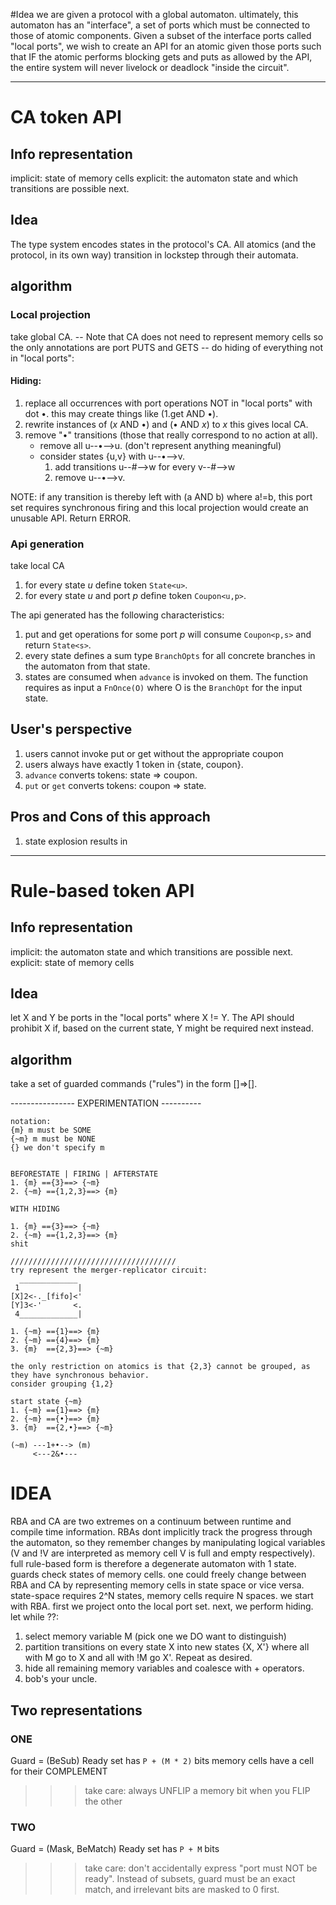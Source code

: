 #Idea
we are given a protocol with a global automaton.
ultimately, this automaton has an "interface", a set of ports which must be 
connected to those of atomic components.
Given a subset of the interface ports called "local ports", we wish to create an
API for an atomic given those ports such that IF the atomic performs blocking
gets and puts as allowed by the API, the entire system will never livelock or 
deadlock "inside the circuit".

----------------------------
# CA token API
## Info representation
implicit: state of memory cells
explicit: the automaton state and which transitions are possible next.

## Idea
The type system encodes states in the protocol's CA.
All atomics (and the protocol, in its own way) transition in lockstep through
their automata. 

## algorithm
### Local projection
take global CA.
-- Note that CA does not need to represent memory cells so the
	only annotations are port PUTS and GETS
-- do hiding of everything not in "local ports":

#### Hiding:
1. replace all occurrences with port operations NOT in "local ports" with dot •.
	this may create things like (1.get AND •). 
2. rewrite instances of (_x_ AND •) and (• AND _x_) to _x_
this gives local CA.
3. remove "•" transitions (those that really correspond to no action at all).
	* remove all u--•-->u. (don't represent anything meaningful)
	* consider states {u,v} with u--•-->v.
		1. add transitions u--#-->w for every v--#-->w
		2. remove u--•-->v.

NOTE: if any transition is thereby left with (a AND b) where a!=b, this port set
requires synchronous firing and this local projection would create an unusable API.
Return ERROR.

### Api generation
take local CA
1. for every state _u_ define token `State<u>`.
2. for every state _u_ and port _p_ define token `Coupon<u,p>`.

The api generated has the following characteristics:
1. put and get operations for some port _p_ will consume `Coupon<p,s>` and return `State<s>`.
2. every state defines a sum type `BranchOpts` for all concrete branches in the
	automaton from that state.
2. states are consumed when `advance` is invoked on them. The function requires
	as input a `FnOnce(O)` where O is the `BranchOpt` for the input state.

## User's perspective
1. users cannot invoke put or get without the appropriate coupon
2. users always have exactly 1 token in {state, coupon}.
3. `advance` converts tokens: state => coupon.
4. `put` or `get` converts tokens: coupon => state.

## Pros and Cons of this approach
1. state explosion results in 

-------------------------------------------------------------------------

# Rule-based token API

## Info representation
implicit: the automaton state and which transitions are possible next.
explicit: state of memory cells

## Idea
let X and Y be ports in the "local ports" where X != Y.
The API should prohibit X if, based on the current state, Y might be required 
next instead.

## algorithm
take a set of guarded commands ("rules") in the form []=>[].


---------------- EXPERIMENTATION ----------

```
notation:
{m}	m must be SOME
{~m} m must be NONE
{} we don't specify m


BEFORESTATE | FIRING | AFTERSTATE
1. {m} =={3}==> {~m}
2. {~m} =={1,2,3}==> {m}

WITH HIDING

1. {m} =={3}==> {~m}
2. {~m} =={1,2,3}==> {m}
shit

/////////////////////////////////////
try represent the merger-replicator circuit:
  _____________
 1             |
[X]2<-._[fifo]<' 
[Y]3<-'       <.
 4_____________|
 
1. {~m} =={1}==> {m}
2. {~m} =={4}==> {m}
3. {m}  =={2,3}==> {~m}

the only restriction on atomics is that {2,3} cannot be grouped, as they have synchronous behavior.
consider grouping {1,2}

start state {~m}
1. {~m} =={1}==> {m}
2. {~m} =={•}==> {m}
3. {m}  =={2,•}==> {~m}

(~m) ---1+•--> (m)
     <---2&•---
```

# IDEA
RBA and CA are two extremes on a continuum between runtime and compile time information.
RBAs dont implicitly track the progress through the automaton, so they remember 
changes by manipulating logical variables (V and !V are interpreted
as memory cell V is full and empty respectively).
full rule-based form is therefore a degenerate automaton with 1 state. guards check states of memory cells.
one could freely change between RBA and CA by representing memory cells
in state space or vice versa. state-space requires 2^N states, memory
cells require N spaces.
we start with RBA. first we project onto the local port set. next, we perform
hiding. let 
while ??:
1. select memory variable M (pick one we DO want to distinguish)
2. partition transitions on every state X into new states {X, X'} where
	all with M go to X and all with !M go X'.
	Repeat as desired.
3. hide all remaining memory variables and coalesce with + operators.
4. bob's your uncle.

## Two representations
### ONE
Guard = (BeSub)
Ready set has `P + (M * 2)` bits
memory cells have a cell for their COMPLEMENT
>>> take care: always UNFLIP a memory bit when you FLIP the other 

### TWO
Guard = (Mask, BeMatch)
Ready set has `P + M` bits
>>> take care: don't accidentally express "port must NOT be ready".
Instead of subsets, guard must be an exact match, and irrelevant bits are masked to 0 first.